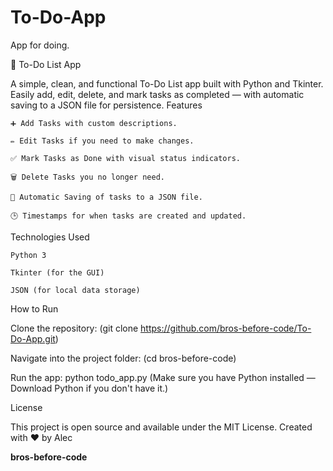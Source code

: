 # To-Do-App
App for doing.

📝 To-Do List App

A simple, clean, and functional To-Do List app built with Python and Tkinter.
Easily add, edit, delete, and mark tasks as completed — with automatic saving to a JSON file for persistence.
Features

    ➕ Add Tasks with custom descriptions.

    ✏️ Edit Tasks if you need to make changes.

    ✅ Mark Tasks as Done with visual status indicators.

    🗑️ Delete Tasks you no longer need.

    💾 Automatic Saving of tasks to a JSON file.

    🕒 Timestamps for when tasks are created and updated.

Technologies Used

    Python 3

    Tkinter (for the GUI)

    JSON (for local data storage)

How to Run

Clone the repository: (git clone https://github.com/bros-before-code/To-Do-App.git)

Navigate into the project folder: (cd bros-before-code)

Run the app: python todo_app.py
(Make sure you have Python installed — Download Python if you don't have it.)



License

This project is open source and available under the MIT License.
Created with ❤️ by Alec

**bros-before-code**





